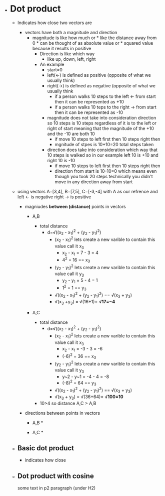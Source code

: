 *   # Dot product
    * Indicates how close two vectors are
        * vectors have both a magnitude and direction
          * magnitude is like how much or
                * like the distance away from 0
                * can be thought of as absolute value or
                * squared value because it results in positive
            * Direction is like which way
                * like up, down, left, right
            * An example
                * start=0
                * left(<-) is defined as positive (opposite of what we usually think)
                * right(->) is defined as negative (opposite of what we usually think
                    * if a person walks 10 steps to the left <- from start then it can be represented as +10
                    * if a person walks 10 teps to the right -> from start then it can be represented as -10
              * magnitude does not take into consideration direction so 10 steps is 10 steps regardless of it is to the left or right of start meaning that the magnitude of the +10 and the -10 are both 10
                  * if move 10 steps to left first then 10 steps right then
                  * mgnitude of stpes is 10+10=20 total steps taken
              * direction does take into consideration which way that 10 steps is walked so in our example left 10 is +10 and right 10 is -10
                  * if move 10 steps to left first then 10 steps right then
                  * direction from start is 10-10=0 which means even though you took 20 steps technically you didn't move in any direction away from start
  
    * using vectors A=[3,4], B=[7,5], C=[-3,-4] with A as our refrence and left <- is negative right -> is positive
        * magniudes **between (distance)** points in vectors
            * A,B
                * total distance
                    * d=√((x<sub>2</sub> - x<sub>1</sub>)<sup>2</sup> + (y<sub>2</sub> - y<sub>1</sub>)<sup>2</sup>)
                        * (x<sub>2</sub> - x<sub>1</sub>)<sup>2</sup> lets create a new varible to contain this value call it x<sub>3</sub>
                            * x<sub>2</sub> - x<sub>1</sub> = 7 - 3 = 4
                            * 4<sup>2</sup> = 16 == x<sub>3</sub>
                        *  (y<sub>2</sub> - y<sub>1</sub>)<sup>2</sup> lets create a new varible to contain this value call it y<sub>3</sub>
                            *  y<sub>2</sub> - y<sub>1</sub> = 5 - 4 = 1
                            *  1<sup>2</sup> = 1 == y<sub>3</sub>
                        * √((x<sub>2</sub> - x<sub>1</sub>)<sup>2</sup> + (y<sub>2</sub> - y<sub>1</sub>)<sup>2</sup>) == √(x<sub>3</sub> + y<sub>3</sub>)
                        * √(x<sub>3</sub> +y<sub>3</sub>) = √(16+1)= **√17=~4**
      
            * A,C
                * total distance
                    * d=√((x<sub>2</sub> - x<sub>1</sub>)<sup>2</sup> + (y<sub>2</sub> - y<sub>1</sub>)<sup>2</sup>)
                        * (x<sub>2</sub> - x<sub>1</sub>)<sup>2</sup> lets create a new varible to contain this value call it x<sub>3</sub>
                            * x<sub>2</sub> - x<sub>1</sub> = -3 - 3 = -6
                            * (-6)<sup>2</sup> = 36 == x<sub>3</sub>
                        *  (y<sub>2</sub> - y<sub>1</sub>)<sup>2</sup> lets create a new varible to contain this value call it y<sub>3</sub>
                            *  y~2 - y~1 = -4 - 4 = -8
                            *  (-8)<sup>2</sup> = 64 == y<sub>3</sub>
                        * √((x<sub>2</sub> - x<sub>1</sub>)<sup>2</sup> + (y<sub>2</sub> - y<sub>1</sub>)<sup>2</sup>) == √(x<sub>3</sub> + y<sub>3</sub>)
                        * √(x<sub>3</sub> + y<sub>3</sub>) = √(36+64)= **√100=10**
              * 10>4 so distance A,C > A,B
       
        * directions between points in vectors
            *  A,B
                * 
  
            *  A,C
                *  


    *   ## Basic dot product
        * indicates how close
    *   ## Dot product with cosine

        some text in p2 paragraph (under H2)
